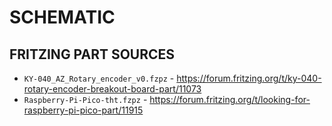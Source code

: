 # SCHEMATIC




## FRITZING PART SOURCES

* `KY-040_AZ_Rotary_encoder_v0.fzpz` - https://forum.fritzing.org/t/ky-040-rotary-encoder-breakout-board-part/11073
* `Raspberry-Pi-Pico-tht.fzpz` - https://forum.fritzing.org/t/looking-for-raspberry-pi-pico-part/11915

